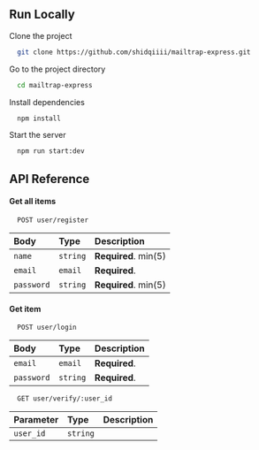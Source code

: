 
## Run Locally

Clone the project

```bash
  git clone https://github.com/shidqiiii/mailtrap-express.git
```

Go to the project directory

```bash
  cd mailtrap-express
```

Install dependencies

```bash
  npm install
```

Start the server

```bash
  npm run start:dev
```


## API Reference

#### Get all items

```http
  POST user/register
```

| Body      | Type     | Description                |
| :-------- | :------- | :------------------------- |
| `name`    | `string` | **Required**. min(5)       |
| `email`   | `email`  | **Required**.              |
| `password`| `string` | **Required**. min(5)       |

#### Get item

```http
  POST user/login
```

| Body      | Type     | Description               |
| :-------- | :------- | :-------------------------|
| `email`   | `email`  | **Required**.             |
| `password`| `string` | **Required**.             |

```http
  GET user/verify/:user_id
```

| Parameter | Type     | Description                       |
| :-------- | :------- | :-------------------------------- |
| `user_id`      | `string` | |

